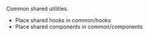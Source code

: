 Common shared utilities.
- Place shared hooks in common/hooks
- Place shared components in common/components
